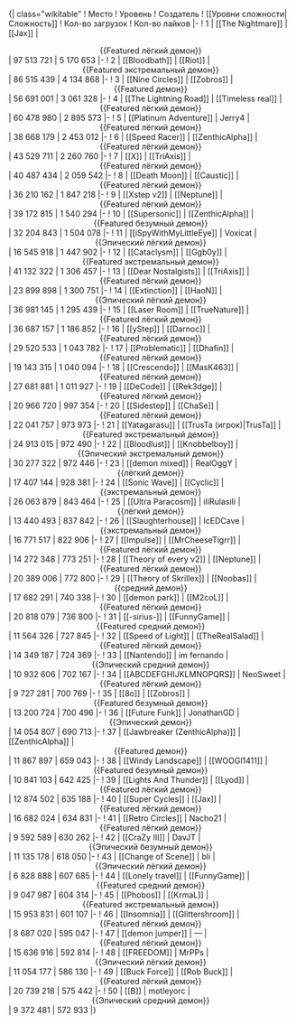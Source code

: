 {| class="wikitable"
! Место
! Уровень
! Создатель
! [[Уровни сложности|Сложность]]
! Кол-во загрузок
! Кол-во лайков
|-
! 1
| [[The Nightmare]]
| [[Jax]]
| <center>{{Featured лёгкий демон}}</center>
| 97 513 721
| 5 170 653
|-
! 2
| [[Bloodbath]]
| [[Riot]]
| <center>{{Featured экстремальный демон}}</center>
| 86 515 439
| 4 134 868
|-
! 3
| [[Nine Circles]]
| [[Zobros]]
| <center>{{Featured демон}}</center>
| 56 691 001
| 3 061 328
|-
! 4
| [[The Lightning Road]]
| [[Timeless real]]
| <center>{{Featured лёгкий демон}}</center>
| 60 478 980
| 2 895 573
|-
! 5
| [[Platinum Adventure]]
| Jerry4
| <center>{{Featured лёгкий демон}}</center>
| 38 668 179
| 2 453 012
|-
! 6
| [[Speed Racer]]
| [[ZenthicAlpha]]
| <center>{{Featured лёгкий демон}}</center>
| 43 529 711
| 2 260 760
|-
! 7
| [[X]]
| [[TriAxis]]
| <center>{{Featured лёгкий демон}}</center>
| 40 487 434
| 2 059 542
|-
! 8
| [[Death Moon]]
| [[Caustic]]
| <center>{{Featured лёгкий демон}}</center>
| 36 210 162
| 1 847 218
|-
! 9
| [[Xstep v2]]
| [[Neptune]]
| <center>{{Featured лёгкий демон}}</center>
| 39 172 815
| 1 540 294
|-
! 10
| [[Supersonic]]
| [[ZenthicAlpha]]
| <center>{{Featured безумный демон}}</center>
| 32 204 843
| 1 504 078
|-
! 11
| [[iSpyWithMyLittleEye]]
| Voxicat
| <center>{{Эпический лёгкий демон}}</center>
| 16 545 918
| 1 447 902
|-
! 12
| [[Cataclysm]]
| [[Ggb0y]]
| <center>{{Featured экстремальный демон}}</center>
| 41 132 322
| 1 306 457
|-
! 13
| [[Dear Nostalgists]]
| [[TriAxis]]
| <center>{{Featured лёгкий демон}}</center>
| 23 899 898
| 1 300 751
|-
! 14
| [[Extinction]]
| [[HaoN]]
| <center>{{Эпический лёгкий демон}}</center>
| 36 981 145
| 1 295 439
|-
! 15
| [[Laser Room]]
| [[TrueNature]]
| <center>{{Featured лёгкий демон}}</center>
| 36 687 157
| 1 186 852
|-
! 16
| [[yStep]]
| [[Darnoc]]
| <center>{{Featured лёгкий демон}}</center>
| 29 520 533
| 1 043 782
|-
! 17
| [[Problematic]]
| [[Dhafin]]
| <center>{{Featured лёгкий демон}}</center>
| 19 143 315
| 1 040 094
|-
! 18
| [[Crescendo]]
| [[MasK463]]
| <center>{{Featured лёгкий демон}}</center>
| 27 681 881
| 1 011 927
|-
! 19
| [[DeCode]]
| [[Rek3dge]]
| <center>{{Featured лёгкий демон}}</center>
| 20 966 720
| 997 354
|-
! 20
| [[Sidestep]]
| [[ChaSe]]
| <center>{{Featured лёгкий демон}}</center>
| 22 041 757
| 973 973
|-
! 21
| [[Yatagarasu]]
| [[TrusTa (игрок)|TrusTa]]
| <center>{{Featured экстремальный демон}}</center>
| 24 913 015
| 972 490
|-
! 22
| [[Bloodlust]]
| [[Knobbelboy]]
| <center>{{Эпический экстремальный демон}}</center>
| 30 277 322
| 972 446
|-
! 23
| [[demon mixed]]
| RealOggY
| <center>{{лёгкий демон}}</center>
| 17 407 144
| 928 381
|-
! 24
| [[Sonic Wave]]
| [[Cyclic]]
| <center>{{экстремальный демон}}</center>
| 26 063 879
| 843 464
|-
! 25
| [[Ultra Paracosm]]
| iIiRulasiIi
| <center>{{лёгкий демон}}</center>
| 13 440 493
| 837 842
|-
! 26
| [[Slaughterhouse]]
| IcEDCave
| <center>{{экстремальный демон}}</center>
| 16 771 517
| 822 906
|-
! 27
| [[Impulse]]
| [[MrCheeseTigrr]]
| <center>{{Featured лёгкий демон}}</center>
| 14 272 348
| 773 251
|-
! 28
| [[Theory of every v2]]
| [[Neptune]]
| <center>{{Featured лёгкий демон}}</center>
| 20 389 006
| 772 800
|-
! 29
| [[Theory of Skrillex]]
| [[Noobas]]
| <center>{{средний демон}}</center>
| 17 682 291
| 740 338
|-
! 30
| [[demon park]]
| [[M2coL]]
| <center>{{Featured лёгкий демон}}</center>
| 20 818 079
| 736 800
|-
! 31
| [[-sirius-]]
| [[FunnyGame]]
| <center>{{Featured средний демон}}</center>
| 11 564 326
| 727 845
|-
! 32
| [[Speed of Light]]
| [[TheRealSalad]]
| <center>{{Featured лёгкий демон}}</center>
| 14 349 187
| 724 369
|-
! 33
| [[Nantendo]]
| im fernando
| <center>{{Эпический средний демон}}</center>
| 10 932 606
| 702 167
|-
! 34
| [[ABCDEFGHIJKLMNOPQRS]]
| NeoSweet
| <center>{{Featured лёгкий демон}}</center>
| 9 727 281
| 700 769
|-
! 35
| [[8o]]
| [[Zobros]]
| <center>{{Featured безумный демон}}</center>
| 13 200 724
| 700 496
|-
! 36
| [[Future Funk]]
| JonathanGD
| <center>{{Эпический демон}}</center>
| 14 054 807
| 690 713
|-
! 37
| [[Jawbreaker (ZenthicAlpha)]]
| [[ZenthicAlpha]]
| <center>{{Featured демон}}</center>
| 11 867 897
| 659 043
|-
! 38
| [[Windy Landscape]]
| [[WOOGI1411]]
| <center>{{Featured безумный демон}}</center>
| 10 841 103
| 642 425
|-
! 39
| [[Lights And Thunder]]
| [[Lyod]]
| <center>{{Featured лёгкий демон}}</center>
| 12 874 502
| 635 188
|-
! 40
| [[Super Cycles]]
| [[Jax]]
| <center>{{Featured лёгкий демон}}</center>
| 16 682 024
| 634 831
|-
! 41
| [[Retro Circles]]
| Nacho21
| <center>{{Featured лёгкий демон}}</center>
| 9 592 589
| 630 262
|-
! 42
| [[CraZy III]]
| DavJT
| <center>{{Эпический безумный демон}}</center>
| 11 135 178
| 618 050
|-
! 43
| [[Change of Scene]]
| bli
| <center>{{Эпический лёгкий демон}}</center>
| 6 828 888
| 607 685
|-
! 44
| [[Lonely travel]]
| [[FunnyGame]]
| <center>{{Featured средний демон}}</center>
| 9 047 987
| 604 314
|-
! 45
| [[Phobos]]
| [[KrmaL]]
| <center>{{Featured экстремальный демон}}</center>
| 15 953 831
| 601 107
|-
! 46
| [[Insomnia]]
| [[Glittershroom]]
| <center>{{Featured лёгкий демон}}</center>
| 8 687 020
| 595 047
|-
! 47
| [[demon jumper]]
| —
| <center>{{Featured лёгкий демон}}</center>
| 15 636 916
| 592 814
|-
! 48
| [[FREEDOM]]
| MrPPs
| <center>{{Эпический лёгкий демон}}</center>
| 11 054 177
| 586 130
|-
! 49
| [[Buck Force]]
| [[Rob Buck]]
| <center>{{Featured лёгкий демон}}</center>
| 20 739 218
| 575 442
|-
! 50
| [[B]]
| motleyorc
| <center>{{Эпический средний демон}}</center>
| 9 372 481
| 572 933
|}